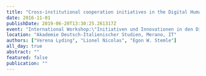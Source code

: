```yaml
---
title: "Cross-institutional cooperation initiatives in the Digital Humanities - challenges and infrastructures"
date: 2016-11-01
publishDate: 2019-06-20T13:30:25.261317Z
event: "International Workshop:\"Initiativen und Innovationen in den Digital Humanities\""
location: "Akademie Deutsch-Italienischer Studien, Merano, IT"
authors: ["Verena Lyding", "Lionel Nicolas", "Egon W. Stemle"]
all_day: true
abstract: ""
featured: false
publication: ""
---
```


